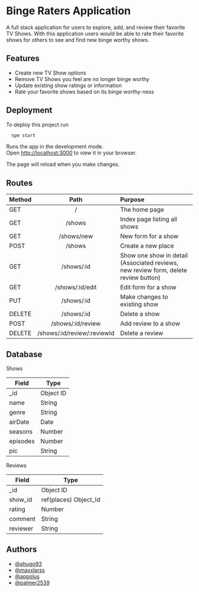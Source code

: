 
# Binge Raters Application

A full stack application for users to explore, add, and review their favorite TV Shows. 
With this application users would be able to rate their favorite shows for others to see and find new binge worthy shows.



## Features

- Create new TV Show options
- Remove TV Shows you feel are no longer binge worthy
- Update existing show ratings or information
- Rate your favorite shows based on its binge worthy-ness
 


## Deployment

To deploy this project run

```bash
  npm start
```

Runs the app in the development mode.\
Open [http://localhost:3000](http://localhost:3000) to view it in your browser.

The page will reload when you make changes.

## Routes

| Method  | Path      |	Purpose                       |
|---------|:---------:|:--------------------------------|
| GET     |	/ | The home page |
| GET	  | /shows | Index page listing all shows |
| GET	  | /shows/new	  | New form for a show |
| POST	  | /shows | Create a new place |
| GET	  | /shows/:id | Show one show in detail (Associated reviews, new review form, delete review button) |
| GET	  | /shows/:id/edit| Edit form for a show |
| PUT	  | /shows/:id | Make changes to existing show |
| DELETE  |	/shows/:id	| Delete a show |
| POST	  | /shows/:id/review| Add review to a show |
| DELETE  | /shows/:id/review/:reviewId |	Delete a review |

## Database

Shows

| Field |	Type |
|-------|--------|
| _id	| Object ID |
| name	| String |
| genre	| String |
| airDate	| Date |
| seasons	| Number |
| episodes | Number |
| pic	| String |

Reviews

| Field | Type |
|-------|-------|
| _id |	Object ID |
| show_id | ref(places) Object_Id |
| rating | Number |
| comment |	String |
| reviewer | String |

## Authors

- [@ahugo93](https://www.github.com/ahugo93)
- [@maxxlarss](https://www.github.com/maxxlarss)
- [@appplus](https://www.github.com/appplus)
- [@palmer2539](https://www.github.com/palmer2539)


